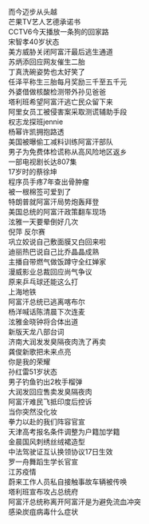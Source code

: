 而今迈步从头越  
芒果TV艺人艺德承诺书  
CCTV6今天播放一条狗的回家路  
宋智孝40岁状态  
美方威胁关闭阿富汗最后逃生通道  
苏炳添回应网友催生二胎  
丁真洗碗姿势也太好笑了  
任泽平称生三胎每月奖励三千至五千元  
外婆借做核酸检测带外孙见爸爸  
塔利班希望阿富汗逃亡民众留下来  
阿里女员工被侵害案采取测谎辅助手段  
权志龙探班jennie  
杨幂许凯拥抱路透  
美国被曝偷工减料训练阿富汗部队  
男子为免费体检谎称从高风险地区返乡  
一部电视剧长达807集  
17岁时的蔡徐坤  
程序员手疼7年查出骨肿瘤  
被一根棉签可爱到了  
特朗普就阿富汗局势炮轰拜登  
美国总统的阿富汗政策翻车现场  
泫雅一天要晕倒好几次  
倪萍 反尔赛  
巩立姣说自己敷面膜又白回来啦  
迪丽热巴说自己比乔晶晶成熟  
主播自带燃气做饭蹲守全红婵家  
漫威影业总裁回应尚气争议  
原来乒乓球还能这么打  
上海地铁  
阿富汗总统已逃离喀布尔  
杨洋喊话陈清晨下次连麦  
泫雅金晓钟将合体出道  
新版天龙八部台词  
济南大润发发臭隔夜肉洗了再卖  
龚俊新歌把未来点亮  
你是我的荣耀  
孙红雷51岁状态  
男子钓鱼钓出2枚手榴弹  
大润发回应售卖发臭隔夜肉  
阿富汗难民飞抵印度后控诉  
当你突然没化妆  
拳力以赴的我们阵容官宣  
天津高考报名条件调整为户籍加学籍  
金晨国风刺绣丝绒裙造型  
中法驾驶证互认换领协议17日生效  
罗一舟舞蹈生学长官宣  
江苏疫情  
蔚来工作人员私自接触事故车辆被传唤  
塔利班宣布攻占总统府  
阿富汗总统称离开阿富汗是为避免流血冲突  
感染炭疽病毒什么症状  
